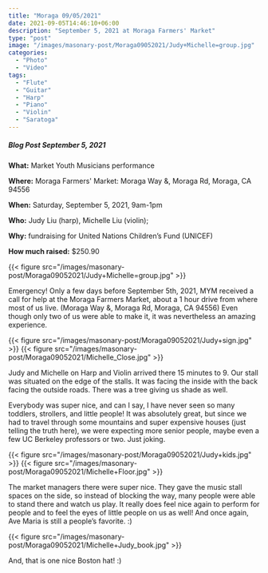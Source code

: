 ```yaml
---
title: "Moraga 09/05/2021"
date: 2021-09-05T14:46:10+06:00
description: "September 5, 2021 at Moraga Farmers' Market"
type: "post"
image: "/images/masonary-post/Moraga09052021/Judy+Michelle=group.jpg"
categories:
  - "Photo"
  - "Video"
tags:
  - "Flute"
  - "Guitar"
  - "Harp"
  - "Piano"
  - "Violin"
  - "Saratoga"
---
```


##### Blog Post September 5, 2021

**What:** Market Youth Musicians performance

**Where:** Moraga Farmers' Market: Moraga Way &, Moraga Rd, Moraga, CA 94556

**When:** Saturday, September 5, 2021, 9am-1pm

**Who:** Judy Liu (harp), Michelle Liu (violin);

**Why:** fundraising for United Nations Children’s Fund (UNICEF)

**How much raised:** $250.90

{{< figure src="/images/masonary-post/Moraga09052021/Judy+Michelle=group.jpg" >}}

Emergency! Only a few days before September 5th, 2021, MYM received a call for help at the Moraga Farmers Market, about a 1 hour drive from where most of us live. (Moraga Way &, Moraga Rd, Moraga, CA 94556) Even though only two of us were able to make it, it was nevertheless an amazing experience.

{{< figure src="/images/masonary-post/Moraga09052021/Judy+sign.jpg" >}}
{{< figure src="/images/masonary-post/Moraga09052021/Michelle_Close.jpg" >}}


Judy and Michelle on Harp and Violin arrived there 15 minutes to 9. Our stall was situated on the edge of the stalls. It was facing the inside with the back facing the outside roads. There was a tree giving us shade as well. 

Everybody was super nice, and can I say, I have never seen so many toddlers, strollers, and little people! It was absolutely great, but since we had to travel through some mountains and super expensive houses (just telling the truth here), we were expecting more senior people, maybe even a few UC Berkeley professors or two. Just joking. 

{{< figure src="/images/masonary-post/Moraga09052021/Judy+kids.jpg" >}}
{{< figure src="/images/masonary-post/Moraga09052021/Michelle+Floor.jpg" >}}


The market managers there were super nice. They gave the music stall spaces on the side, so instead of blocking the way, many people were able to stand there and watch us play. It really does feel nice again to perform for people and to feel the eyes of little people on us as well! And once again, Ave Maria is still a people’s favorite. :)

{{< figure src="/images/masonary-post/Moraga09052021/Michelle+Judy_book.jpg" >}}

And, that is one nice Boston hat! :)
